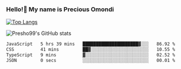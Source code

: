 ### Hello!👋 My name is Precious Omondi 

[![Top Langs](https://github-readme-stats.vercel.app/api/top-langs/?username=Presho99&langs_count=8&theme=dark)](https://github.com/Presho99/github-readme-stats)

![Presho99's GitHub stats](https://github-readme-stats.vercel.app/api?username=Presho99&show_icons=true&theme=dark)

<!--START_SECTION:waka-->

```txt
JavaScript   5 hrs 39 mins   █████████████████████▓░░░   86.92 %
CSS          41 mins         ██▓░░░░░░░░░░░░░░░░░░░░░░   10.55 %
TypeScript   9 mins          ▓░░░░░░░░░░░░░░░░░░░░░░░░   02.52 %
JSON         0 secs          ░░░░░░░░░░░░░░░░░░░░░░░░░   00.01 %
```

<!--END_SECTION:waka-->

